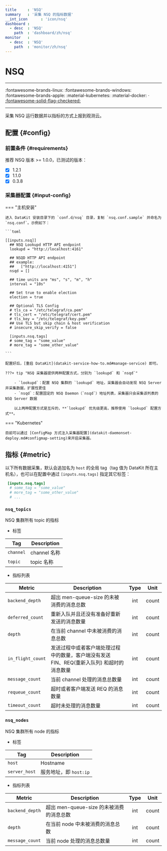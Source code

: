 ```yaml
---
title     : 'NSQ'
summary   : '采集 NSQ 的指标数据'
__int_icon      : 'icon/nsq'
dashboard :
  - desc  : 'NSQ'
    path  : 'dashboard/zh/nsq'
monitor   :
  - desc  : 'NSQ'
    path  : 'monitor/zh/nsq'
---
```


<!-- markdownlint-disable MD025 -->
# NSQ
<!-- markdownlint-enable -->

---

:fontawesome-brands-linux: :fontawesome-brands-windows: :fontawesome-brands-apple: :material-kubernetes: :material-docker:  · [:fontawesome-solid-flag-checkered:](../datakit/index.md#legends "Election Enabled")

---

采集 NSQ 运行数据并以指标的方式上报到观测云。


## 配置 {#config}

### 前置条件 {#requirements}

推荐 NSQ 版本 >= 1.0.0，已测试的版本：

- [x] 1.2.1
- [x] 1.1.0
- [x] 0.3.8

### 采集器配置 {#input-config}

<!-- markdownlint-disable MD046 -->
=== "主机安装"

    进入 DataKit 安装目录下的 `conf.d/nsq` 目录，复制 `nsq.conf.sample` 并命名为 `nsq.conf`。示例如下：
    
    ```toml
        
    [[inputs.nsq]]
      ## NSQ Lookupd HTTP API endpoint
      lookupd = "http://localhost:4161"
    
      ## NSQD HTTP API endpoint
      ## example:
      ##   ["http://localhost:4151"]
      nsqd = []
      
      ## time units are "ms", "s", "m", "h"
      interval = "10s"
    
      ## Set true to enable election
      election = true
      
      ## Optional TLS Config
      # tls_ca = "/etc/telegraf/ca.pem"
      # tls_cert = "/etc/telegraf/cert.pem"
      # tls_key = "/etc/telegraf/key.pem"
      ## Use TLS but skip chain & host verification
      # insecure_skip_verify = false
      
      [inputs.nsq.tags]
      # some_tag = "some_value"
      # more_tag = "some_other_value"
    
    ```
    
    配置好后，[重启 DataKit](datakit-service-how-to.md#manage-service) 即可。

    ???+ tip "NSQ 采集器提供两种配置方式，分别为 `lookupd` 和 `nsqd`"
    
        - `lookupd`：配置 NSQ 集群的 `lookupd` 地址，采集器会自动发现 NSQ Server 并采集数据，扩展性更佳
        - `nsqd`：配置固定的 NSQ Daemon（`nsqd`）地址列表，采集器只会采集该列表的 NSQ Server 数据
        
        以上两种配置方式是互斥的，**`lookupd` 优先级更高，推荐使用 `lookupd` 配置方式**。

=== "Kubernetes"

    目前可以通过 [ConfigMap 方式注入采集器配置](datakit-daemonset-deploy.md#configmap-setting)来开启采集器。
<!-- markdownlint-enable -->

## 指标 {#metric}

以下所有数据采集，默认会追加名为 `host` 的全局 tag（tag 值为 DataKit 所在主机名），也可以在配置中通过 `[inputs.nsq.tags]` 指定其它标签：

``` toml
 [inputs.nsq.tags]
  # some_tag = "some_value"
  # more_tag = "some_other_value"
  # ...
```



### `nsq_topics`

NSQ 集群所有 topic 的指标

- 标签


| Tag | Description |
|  ----  | --------|
|`channel`|channel 名称|
|`topic`|topic 名称|

- 指标列表


| Metric | Description | Type | Unit |
| ---- |---- | :---:    | :----: |
|`backend_depth`|超出 men-queue-size 的未被消费的消息总数|int|count|
|`deferred_count`|重新入队并且还没有准备好重新发送的消息数量|int|count|
|`depth`|在当前 channel 中未被消费的消息总数|int|count|
|`in_flight_count`|发送过程中或者客户端处理过程中的数量，客户端没有发送 FIN、REQ(重新入队列) 和超时的消息数量|int|count|
|`message_count`|当前 channel 处理的消息总数量|int|count|
|`requeue_count`|超时或者客户端发送 REQ 的消息数量|int|count|
|`timeout_count`|超时未处理的消息数量|int|count|



### `nsq_nodes`

NSQ 集群所有 node 的指标

- 标签


| Tag | Description |
|  ----  | --------|
|`host`|Hostname|
|`server_host`|服务地址，即 `host:ip`|

- 指标列表


| Metric | Description | Type | Unit |
| ---- |---- | :---:    | :----: |
|`backend_depth`|超出 men-queue-size 的未被消费的消息总数|int|count|
|`depth`|在当前 node 中未被消费的消息总数|int|count|
|`message_count`|当前 node 处理的消息总数量|int|count|


